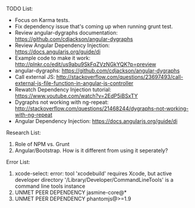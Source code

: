 TODO List:
- Focus on Karma tests.
- Fix dependency issue that's coming up when running grunt test.
- Review angular-dygraphs documentation: https://github.com/cdjackson/angular-dygraphs
- Review Angular Dependency Injection: https://docs.angularjs.org/guide/di
- Example code to make it work: http://plnkr.co/edit/us9abu9SkFqZVzNGkYQK?p=preview
- angular-dygraphs: https://github.com/cdjackson/angular-dygraphs
- Call external JS: http://stackoverflow.com/questions/23697493/call-external-js-file-function-in-angular-js-controller
- Rewatch Dependency Injection tutorial: https://www.youtube.com/watch?v=2EdP5iBSxTY
- Dygraphs not working with ng-repeat: http://stackoverflow.com/questions/21468244/dygraphs-not-working-with-ng-repeat
- Angular Dependency Injection: https://docs.angularjs.org/guide/di


Research List:
1. Role of NPM vs. Grunt
2. Angular/Bootstrap. How is it different from using it seperately?


Error List:
1. xcode-select: error: tool 'xcodebuild' requires Xcode, but active developer directory '/Library/Developer/CommandLineTools' is a command line tools instance
2. UNMET PEER DEPENDENCY jasmine-core@*
3. UNMET PEER DEPENDENCY phantomjs@>=1.9
